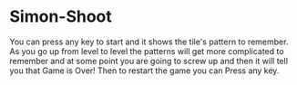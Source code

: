# Simon-Shoot

You can press any key to start and it shows the tile's pattern to remember. As you go up from level to level the patterns will get more complicated to remember and at some point you are going to screw up and then it will tell you that Game is Over! Then to restart the game you can Press any key.
